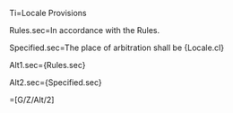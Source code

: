 Ti=Locale Provisions

Rules.sec=In accordance with the Rules.

Specified.sec=The place of arbitration shall be {Locale.cl}

Alt1.sec={Rules.sec}

Alt2.sec={Specified.sec}

=[G/Z/Alt/2]
